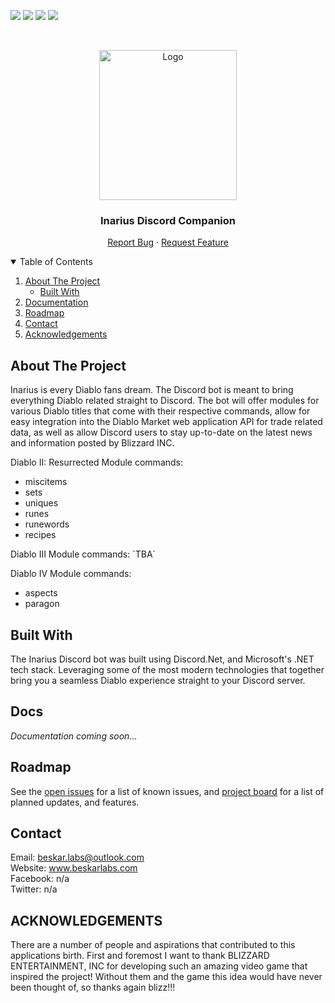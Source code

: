 <!-- PROJECT SHIELDS -->
<!--
*** I'm using markdown "reference style" links for readability.
*** Reference links are enclosed in brackets [ ] instead of parentheses ( ).
*** See the bottom of this document for the declaration of the reference variables
*** for contributors-url, forks-url, etc. This is an optional, concise syntax you may use.
*** https://www.markdownguide.org/basic-syntax/#reference-style-links
-->
[![][readme-shield]][readme-url]
[![][version-shield]][version-url]
[![][issues-shield]][issues-url]
![][discord-shield]



<!-- PROJECT LOGO -->
<br />
<p align="center">
    <img src="https://imgur.com/GH5VnSq.png" alt="Logo" width="220" height="240">

  <h3 align="center">Inarius Discord Companion</h3>

  <p align="center">
    <a href="https://github.com/ALCHElVlY/inarius/issues">Report Bug</a>
    ·
    <a href="https://github.com/ALCHElVlY/inarius/issues">Request Feature</a>
  </p>
</p>



<!-- TABLE OF CONTENTS -->
<details open="open">
  <summary>Table of Contents</summary>
  <ol>
    <li>
      <a href="#about-the-project">About The Project</a>
      <ul>
        <li><a href="#built-with">Built With</a></li>
      </ul>
    </li>
    <li><a href="#docs">Documentation</a></li>
    <li><a href="#roadmap">Roadmap</a></li>
    <li><a href="#contact">Contact</a></li>
    <li><a href="#acknowledgements">Acknowledgements</a></li>
  </ol>
</details>



<!-- ABOUT THE PROJECT -->
## About The Project

<!-- [![Product Name Screen Shot][product-screenshot]](https://example.com) -->

<p>
    Inarius is every Diablo fans dream. The Discord bot is meant to bring everything Diablo related straight to Discord. The bot will offer modules
    for various Diablo titles that come with their respective commands, allow for easy integration into the Diablo Market web application API for trade
    related data, as well as allow Discord users to stay up-to-date on the latest news and information posted by Blizzard INC.
</p>

<p>Diablo II: Resurrected Module commands:</p>
<ul>
    <li>miscitems</li>
    <li>sets</li>
    <li>uniques</li>
    <li>runes</li>
    <li>runewords</li>
    <li>recipes</li>
</ul>
    
<p>Diablo III Module commands: `TBA`</p>
    
<p>Diablo IV Module commands:</p>
<ul>
    <li>aspects</li>
    <li>paragon</li>
</ul>


## Built With

<p>
    The Inarius Discord bot was built using Discord.Net, and Microsoft's .NET tech stack. Leveraging some of the
    most modern technologies that together bring you a seamless Diablo experience straight to your Discord server.
</p>



<!-- Documentation -->
## Docs

_Documentation coming soon..._



<!-- ROADMAP -->
## Roadmap

See the [open issues](https://github.com/ALCHElVlY/inarius/issues) for a list of known issues, and [project board](https://github.com/ALCHElVlY/inarius/projects/1) for a list of planned updates, and features.



<!-- CONTACT -->
## Contact

Email: beskar.labs@outlook.com<br>
Website: www.beskarlabs.com<br>
Facebook: n/a<br>
Twitter: n/a



<!-- ACKNOWLEDGEMENTS -->
## ACKNOWLEDGEMENTS

<div>
    <p>
        There are a number of people and aspirations that contributed to this applications birth. First and foremost I want to thank BLIZZARD ENTERTAINMENT,
        INC for developing such an amazing video game that inspired the project! Without them and the game this idea would have never been thought of,
        so thanks again blizz!!!
    </p>
</div>



<!-- MARKDOWN LINKS & IMAGES -->
<!-- https://www.markdownguide.org/basic-syntax/#reference-style-links -->
[readme-shield]: https://img.shields.io/badge/readme%20style-standard-blue.svg?style=plastic
[readme-url]: https://github.com/ALCHElVlY/inarius#readme
[discord-shield]: https://img.shields.io/discord/1086693147331018852?color=blue&label=Online%20Discord%20Members&style=plastic
[version-shield]: https://img.shields.io/github/v/tag/ALCHElVlY/inarius?label=version&style=plastic
[version-url]: https://github.com/main/ALCHElVlY/inarius/releases
[issues-shield]: https://img.shields.io/github/issues/ALCHElVlY/inarius?color=blue&style=plastic
[issues-url]: https://github.com/ALCHElVlY/inarius/issues
